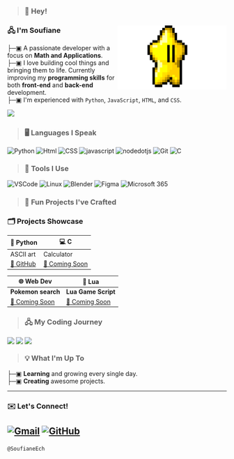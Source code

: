 >### 👋 Hey!

<div align="left">

<img src="https://raw.githubusercontent.com/SoufianeEch/SoufianeEch/refs/heads/main/star.gif" alt="Coding Animation" width="250" align="right">


### 🖧 I'm **Soufiane**

├─▣  A passionate developer with a focus on **Math and Applications**.  
├─▣  I love building cool things and bringing them to life. Currently improving my **programming skills** for both **front-end** and **back-end** development.  
├─▣  I'm experienced with `Python`, `JavaScript`, `HTML`, and `CSS`.



![](https://komarev.com/ghpvc/?username=SoufianeEch&color=blue&theme=flat)


>### 🖥️ Languages I Speak
![Python](https://img.shields.io/badge/Python-180840?styleplastic&logo=python&logoColor=white)
![Html](https://img.shields.io/badge/Html-fc5e03?styleplastic&logo=HTML5&logoColor=white)
![CSS](https://img.shields.io/badge/Css-240278?styleplastic&logo=csswizardry&logoColor=white)
![javascript](https://img.shields.io/badge/Javascript-916211?styleplastic&logo=javascript&logoColor=white)
![nodedotjs](https://img.shields.io/badge/NodeJs-darkgreen?styleplastic&logo=nodedotjs&logoColor=white)
![Git](https://img.shields.io/badge/Git-red?styleplastic&logo=git&logoColor=white)
![C](https://img.shields.io/badge/-180840?styleplastic&logo=c&logoColor=white)

>### 🧰 Tools I Use

![VSCode](https://img.shields.io/badge/VS%20-Code-blue.svg?logo=visual-studio-code)
![Linux](https://img.shields.io/badge/Linux-FCC624?style=flat&logo=linux&logoColor=black)
![Blender](https://img.shields.io/badge/Blender-E57924?style=flat&logo=blender&logoColor=white)
![Figma](https://img.shields.io/badge/Figma-F24E1E?style=flat&logo=figma&logoColor=white)
![Microsoft 365](https://img.shields.io/badge/Microsoft_365-21A366?style=flat&logo=microsoft-office&logoColor=white)


>### 🔧 Fun Projects I've Crafted

### 🗂️ Projects Showcase

| 🐍 Python              | 💻 C                      |
|------------------------|---------------------------|
| ASCII art              | Calculator                |
| [🔗 GitHub](https://github.com/SoufianeEch/pokemonSearch/tree/main/pokemon-seach-img) | [🔗 Coming Soon](https://github.com/SoufianeEch) |

|🌐 Web Dev               | 🌙 Lua                    |
|--------------------------|--------------------------|
| **Pokemon search**       | **Lua Game Script**      |
| [🔗 Coming Soon](https://github.com/SoufianeEch) | [🔗 Coming Soon](https://github.com/SoufianeEch) |

>### 🖧 My Coding Journey

<img align="center" src="https://github-readme-streak-stats.herokuapp.com/?user=SoufianeEch&theme=radical&hide_border=true&date_format=M%20j%5B%2C%20Y%5D" width="400"/>

<img align="center" src="https://github-readme-stats.vercel.app/api?username=SoufianeEch&show_icons=true&theme=radical&hide_border=true" width="400"/>

<img align="center" src="https://github-readme-stats.vercel.app/api/top-langs/?username=SoufianeEch&layout=compact&theme=radical&hide_border=true" width="400"/>

>### 💡 What I'm Up To

├─▣ **Learning** and growing every single day.  
├─▣ **Creating** awesome projects.

---

### ✉️ Let's Connect!

[![Gmail](https://img.shields.io/badge/Gmail-Say%20Hello-D14836?style=flat&logo=gmail&logoColor=white)](mailto:soufiane.ech.chouia@gmail.com)
[![GitHub](https://img.shields.io/badge/GitHub-Check%20Out%20My%20Work-181717?style=flat&logo=github&logoColor=white)](https://github.com/SoufianeEch)
---

`@SoufianeEch`
